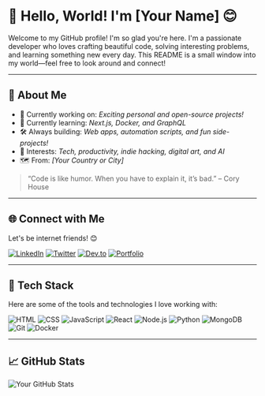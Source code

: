 # 👋 Hello, World! I'm [Your Name] 😊

Welcome to my GitHub profile! I'm so glad you're here. I'm a passionate developer who loves crafting beautiful code, solving interesting problems, and learning something new every day. This README is a small window into my world—feel free to look around and connect!

---

## 📌 About Me

- 🔭 Currently working on: _Exciting personal and open-source projects!_
- 🌱 Currently learning: _Next.js, Docker, and GraphQL_
- 🛠️ Always building: _Web apps, automation scripts, and fun side-projects!_
- 🧠 Interests: _Tech, productivity, indie hacking, digital art, and AI_
- 🗺️ From: _[Your Country or City]_

> “Code is like humor. When you have to explain it, it’s bad.” – Cory House

---

## 🌐 Connect with Me

Let's be internet friends! 😊

[![LinkedIn](https://img.shields.io/badge/LinkedIn-blue?style=for-the-badge&logo=linkedin)](https://linkedin.com/in/yourusername)
[![Twitter](https://img.shields.io/badge/Twitter-1DA1F2?style=for-the-badge&logo=twitter&logoColor=white)](https://twitter.com/yourusername)
[![Dev.to](https://img.shields.io/badge/Dev.to-000000?style=for-the-badge&logo=devdotto&logoColor=white)](https://dev.to/yourusername)
[![Portfolio](https://img.shields.io/badge/Portfolio-222?style=for-the-badge)](https://yourwebsite.com)

---

## 🧰 Tech Stack

Here are some of the tools and technologies I love working with:

![HTML](https://img.shields.io/badge/HTML5-E34F26?style=for-the-badge&logo=html5&logoColor=white)
![CSS](https://img.shields.io/badge/CSS3-1572B6?style=for-the-badge&logo=css3&logoColor=white)
![JavaScript](https://img.shields.io/badge/JavaScript-F7DF1E?style=for-the-badge&logo=javascript&logoColor=black)
![React](https://img.shields.io/badge/React-61DAFB?style=for-the-badge&logo=react&logoColor=black)
![Node.js](https://img.shields.io/badge/Node.js-339933?style=for-the-badge&logo=nodedotjs&logoColor=white)
![Python](https://img.shields.io/badge/Python-3776AB?style=for-the-badge&logo=python&logoColor=white)
![MongoDB](https://img.shields.io/badge/MongoDB-4EA94B?style=for-the-badge&logo=mongodb&logoColor=white)
![Git](https://img.shields.io/badge/Git-F05032?style=for-the-badge&logo=git&logoColor=white)
![Docker](https://img.shields.io/badge/Docker-2496ED?style=for-the-badge&logo=docker&logoColor=white)

---

## 📈 GitHub Stats

![Your GitHub Stats](https://github-readme-stats.vercel.app/api?userna)
